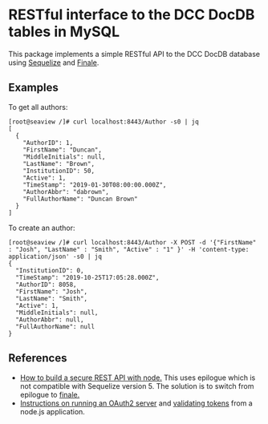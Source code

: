 # RESTful interface to the DCC DocDB tables in MySQL

This package implements a simple RESTful API to the DCC DocDB database using 
[Sequelize](https://sequelize.readthedocs.io/en/v3/) and
[Finale](https://github.com/tommybananas/finale).

## Examples

To get all authors:
```
[root@seaview /]# curl localhost:8443/Author -s0 | jq
[
  {
    "AuthorID": 1,
    "FirstName": "Duncan",
    "MiddleInitials": null,
    "LastName": "Brown",
    "InstitutionID": 50,
    "Active": 1,
    "TimeStamp": "2019-01-30T08:00:00.000Z",
    "AuthorAbbr": "dabrown",
    "FullAuthorName": "Duncan Brown"
  }
]
```

To create an author:
```
[root@seaview /]# curl localhost:8443/Author -X POST -d '{"FirstName" : "Josh", "LastName" : "Smith", "Active" : "1" }' -H 'content-type: application/json' -s0 | jq
{
  "InstitutionID": 0,
  "TimeStamp": "2019-10-25T17:05:28.000Z",
  "AuthorID": 8058,
  "FirstName": "Josh",
  "LastName": "Smith",
  "Active": 1,
  "MiddleInitials": null,
  "AuthorAbbr": null,
  "FullAuthorName": null
}
```

## References

 - [How to build a secure REST API with node.](https://developer.okta.com/blog/2018/08/21/build-secure-rest-api-with-node) This uses epilogue which is not compatible with Sequelize version 5. The solution is to switch from epilogue to [finale.](https://github.com/tommybananas/finale)
 - [Instructions on running an OAuth2 server](https://www.ory.sh/run-oauth2-server-open-source-api-security/) and [validating tokens](https://www.ory.sh/docs/hydra/integration) from a node.js application.
